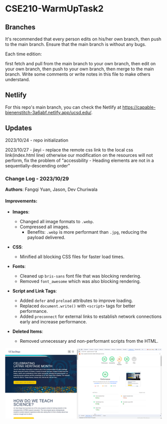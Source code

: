# CSE210-WarmUpTask2

## Branches
It's recommended that every person edits on his/her own branch, then push to the main branch. Ensure that the main branch is without any bugs.

Each time edition: 

first fetch and pull from the main branch to your own branch, then edit on your own branch, then push to your own branch, then merge to the main branch. Write some comments or write notes in this file to make others understand.

## Netlify
For this repo's main branch, you can check the Netlify at https://capable-bienenstitch-3a6abf.netlify.app/ucsd.edu/.

## Updates
2023/10/24 - repo initialization

2023/10/27 - jieyi - replace the remote css link to the local css link(index.html line) otherwise our modification on the resources will not perform, fix the problem of "accessbility - Heading elements are not in a sequentially-descending order"

### Change Log - 2023/10/29
**Authors**: Fangqi Yuan, Jason, Dev Churiwala

#### Improvements:

- **Images**:
  - Changed all image formats to `.webp`.
  - Compressed all images. 
    - Benefits: `.webp` is more performant than `.jpg`, reducing the payload delivered.

- **CSS**:
  - Minified all blocking CSS files for faster load times.

- **Fonts**:
  - Cleaned up `bris-sans` font file that was blocking rendering.
  - Removed `font_awesome` which was also blocking rendering.

- **Script and Link Tags**:
  - Added `defer` and `preload` attributes to improve loading.
  - Replaced `document.write()` with `<script>` tags for better performance.
  - Added `preconnect` for external links to establish network connections early and increase performance.

- **Deleted Items**:
  - Removed unnecessary and non-performant scripts from the HTML.

![Lighthouse Performance](./performance_img/performance.png)

